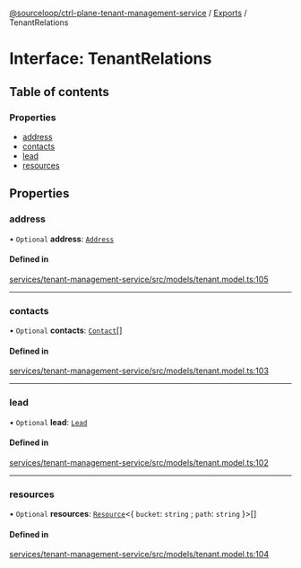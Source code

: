 [@sourceloop/ctrl-plane-tenant-management-service](../README.md) / [Exports](../modules.md) / TenantRelations

# Interface: TenantRelations

## Table of contents

### Properties

- [address](TenantRelations.md#address)
- [contacts](TenantRelations.md#contacts)
- [lead](TenantRelations.md#lead)
- [resources](TenantRelations.md#resources)

## Properties

### address

• `Optional` **address**: [`Address`](../classes/Address.md)

#### Defined in

[services/tenant-management-service/src/models/tenant.model.ts:105](https://github.com/sourcefuse/arc-saas/blob/c6084d0/services/tenant-management-service/src/models/tenant.model.ts#L105)

___

### contacts

• `Optional` **contacts**: [`Contact`](../classes/Contact.md)[]

#### Defined in

[services/tenant-management-service/src/models/tenant.model.ts:103](https://github.com/sourcefuse/arc-saas/blob/c6084d0/services/tenant-management-service/src/models/tenant.model.ts#L103)

___

### lead

• `Optional` **lead**: [`Lead`](../classes/Lead.md)

#### Defined in

[services/tenant-management-service/src/models/tenant.model.ts:102](https://github.com/sourcefuse/arc-saas/blob/c6084d0/services/tenant-management-service/src/models/tenant.model.ts#L102)

___

### resources

• `Optional` **resources**: [`Resource`](../classes/Resource.md)<{ `bucket`: `string` ; `path`: `string`  }\>[]

#### Defined in

[services/tenant-management-service/src/models/tenant.model.ts:104](https://github.com/sourcefuse/arc-saas/blob/c6084d0/services/tenant-management-service/src/models/tenant.model.ts#L104)
